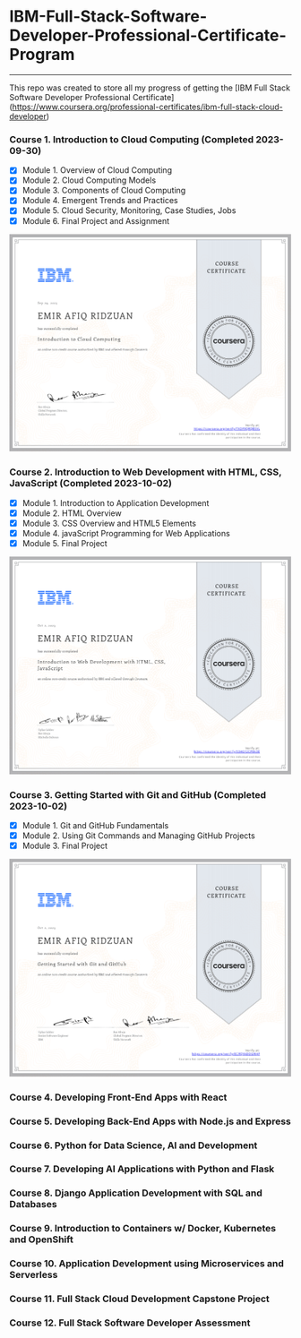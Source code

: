 # IBM-Full-Stack-Software-Developer-Professional-Certificate-Program
---
 This repo was created to store all my progress of getting the [IBM Full Stack Software Developer Professional Certificate]
 (https://www.coursera.org/professional-certificates/ibm-full-stack-cloud-developer)

  ### Course 1. Introduction to Cloud Computing (Completed 2023-09-30) ###
  - [x] Module 1. Overview of Cloud Computing
  - [x] Module 2. Cloud Computing Models
  - [x] Module 3. Components of Cloud Computing
  - [x] Module 4. Emergent Trends and Practices
  - [x] Module 5. Cloud Security, Monitoring, Case Studies, Jobs
  - [x] Module 6. Final Project and Assignment

  <img src = "Introduction%20to%20Cloud%20Computing/TXDF9QRQBSVL.png?raw=true" style=" max-width: 100%" class="hoverZoomLink">

  ### Course 2. Introduction to Web Development with HTML, CSS, JavaScript (Completed 2023-10-02) ###
  - [x] Module 1. Introduction to Application Development
  - [x] Module 2. HTML Overview
  - [x] Module 3. CSS Overview and HTML5 Elements
  - [x] Module 4. javaScript Programming for Web Applications
  - [x] Module 5. Final Project
  
<img src = "Introduction%20to%20Web%20Development%20with%20HTML%2C%20CSS%2C%20JavaScript/534GY2CP8A3E.png?raw=true" style=" max-width: 100%" class="hoverZoomLink">

### Course 3. Getting Started with Git and GitHub (Completed 2023-10-02) ###
  - [x] Module 1. Git and GitHub Fundamentals
  - [x] Module 2. Using Git Commands and Managing GitHub Projects
  - [x] Module 3. Final Project

<img src="Getting%20Started%20with%20Git%20and%20GitHub/ECRQYADDGW4F.png?raw=true" style=" max-width: 100%" class="hoverZoomLink">

### Course 4. Developing Front-End Apps with React ###
### Course 5. Developing Back-End Apps with Node.js and Express ###
### Course 6. Python for Data Science, AI and Development ###
### Course 7. Developing AI Applications with Python and Flask ###
### Course 8. Django Application Development with SQL and Databases ###
### Course 9. Introduction to Containers w/ Docker, Kubernetes and OpenShift ###
### Course 10. Application Development using Microservices and Serverless ###
### Course 11. Full Stack Cloud Development Capstone Project ###
### Course 12. Full Stack Software Developer Assessment ###

